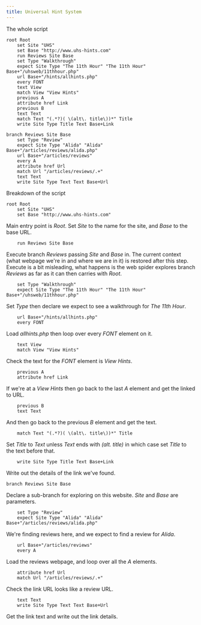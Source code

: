 ```yaml
---
title: Universal Hint System
---
```

The whole script

~~~
root Root
	set Site "UHS"
	set Base "http://www.uhs-hints.com"
	run Reviews Site Base
	set Type "Walkthrough"
	expect Site Type "The 11th Hour" "The 11th Hour" Base+"/uhsweb/11thhour.php"
	url Base+"/hints/allhints.php"
	every FONT
	text View
	match View "View Hints"
	previous A
	attribute href Link
	previous B
	text Text
	match Text "(.*?)( \(alt\. title\))*" Title
	write Site Type Title Text Base+Link

branch Reviews Site Base
	set Type "Review"
	expect Site Type "Alida" "Alida" Base+"/articles/reviews/alida.php"
	url Base+"/articles/reviews"
	every A
	attribute href Url
	match Url "/articles/reviews/.+"
	text Text
	write Site Type Text Text Base+Url
~~~

Breakdown of the script

~~~
root Root
	set Site "UHS"
	set Base "http://www.uhs-hints.com"
~~~

Main entry point is *Root*.  Set *Site* to the name for
	the site, and *Base* to the base URL.

~~~
	run Reviews Site Base
~~~

Execute branch *Reviews* passing *Site* and *Base* in.  The current
	context (what webpage we're in and where we are in it) is restored after
	this step.  Execute is a bit misleading, what happens is the web spider
	explores branch *Reviews* as far as it can then carries with *Root*.

~~~
	set Type "Walkthrough"
	expect Site Type "The 11th Hour" "The 11th Hour" Base+"/uhsweb/11thhour.php"
~~~

Set *Type* then declare we expect to see a walkthrough for *The 11th Hour*.

~~~
	url Base+"/hints/allhints.php"
	every FONT
~~~

Load *allhints.php* then loop over every *FONT* element on it.

~~~
	text View
	match View "View Hints"
~~~

Check the text for the *FONT* element is *View Hints*.

~~~
	previous A
	attribute href Link
~~~

If we're at a *View Hints* then go back to the last *A* element and get
the linked to URL.

~~~
	previous B
	text Text
~~~

And then go back to the previous *B* element and get the text.

~~~
	match Text "(.*?)( \(alt\. title\))*" Title
~~~

Set *Title* to *Text* unless *Text* ends with *(alt. title)*
	in which case set *Title* to the text before that.

~~~
	write Site Type Title Text Base+Link
~~~

Write out the details of the link we've found.

~~~
branch Reviews Site Base
~~~

Declare a sub-branch for exploring on this website.  *Site* and *Base* are parameters.

~~~
	set Type "Review"
	expect Site Type "Alida" "Alida" Base+"/articles/reviews/alida.php"
~~~

We're finding reviews here, and we expect to find a review for *Alida*.

~~~
	url Base+"/articles/reviews"
	every A
~~~

Load the reviews webpage, and loop over all the *A* elements.

~~~
	attribute href Url
	match Url "/articles/reviews/.+"
~~~

Check the link URL looks like a review URL.

~~~
	text Text
	write Site Type Text Text Base+Url
~~~

Get the link text and write out the link details.
